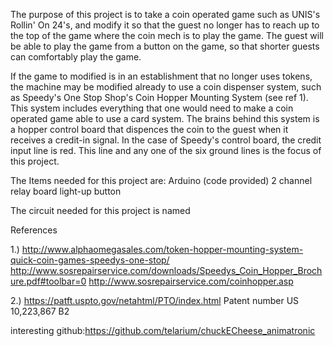 The purpose of this project is to take a coin operated game such as UNIS's Rollin' On 24's, and modify it so that the guest no longer has to reach up to the top of the game where the coin mech is to play the game. The guest will be able to play the game from a button on the game, so that shorter guests can comfortably play the game.

If the game to modified is in an establishment that no longer uses tokens, the machine may be modified already to use a coin dispenser system, such as Speedy's One Stop Shop's Coin Hopper Mounting System (see ref 1). This system includes everything that one would need to make a coin operated game able to use a card system. The brains behind this system is a hopper control board that dispences the coin to the guest when it receives a credit-in signal. In the case of Speedy's control board, the credit input line is red. This line and any one of the six ground lines is the focus of this project.

The Items needed for this project are:
Arduino (code provided)
2 channel relay board
light-up button

The circuit needed for this project is named 


References

1.)     http://www.alphaomegasales.com/token-hopper-mounting-system-quick-coin-games-speedys-one-stop/
        http://www.sosrepairservice.com/downloads/Speedys_Coin_Hopper_Brochure.pdf#toolbar=0
        http://www.sosrepairservice.com/coinhopper.asp

2.)     https://patft.uspto.gov/netahtml/PTO/index.html Patent number US 10,223,867 B2


interesting github:https://github.com/telarium/chuckECheese_animatronic
